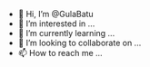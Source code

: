 - 👋 Hi, I’m @GulaBatu
- 👀 I’m interested in ...
- 🌱 I’m currently learning ...
- 💞️ I’m looking to collaborate on ...
- 📫 How to reach me ...

<!---
GulaBatu/GulaBatu is a ✨ special ✨ repository because its `README.md` (this file) appears on your GitHub profile.
You can click the Preview link to take a look at your changes.
--->
